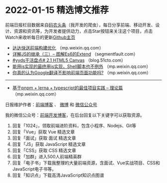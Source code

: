 # 2022-01-15 精选博文推荐

前端日报栏目数据来自[码农头条](https://toutiao.qdkfweb.cn/)（我开发的爬虫），每日分享前端、移动开发、设计、资源和资讯等，为开发者提供动力，点击Star按钮来关注这个项目，点击Watch来收听每日的更新[Github主页](https://github.com/kujian/frontendDaily)
* [达达快送前端构建优化](https://mp.weixin.qq.com/s?__biz=MzAwMzg1ODMwNw==&mid=2653795401&idx=1&sn=9ac8ffcd0b4510be9d0544fa4928183b) （mp.weixin.qq.com）
* [详解JS的继承（三）&#8211; 图解Es6的Extend](https://segmentfault.com/a/1190000041286061) （segmentfault.com）
* [#yyds干活盘点# 2.1 HTML5 Canvas](https://blog.51cto.com/u_15173612/4924853) （blog.51cto.com）
* [能用js实现的最终用js实现，Shell脚本也不例外](https://mp.weixin.qq.com/s?__biz=MzkyOTIxMDAzNw==&mid=2247491895&idx=1&sn=d693e27c3e85c3c4f4ebdd6dcabfdfac) （mp.weixin.qq.com）
* [你真的认为Google翻译不影响前端页面功能吗?](https://mp.weixin.qq.com/s?__biz=MzkxMjI3MTA1Mg==&mid=2247514469&idx=1&sn=0b6e8ffb521e08bb485bdd3aa4e25f93) （mp.weixin.qq.com）

***
* [基于pnpm + lerna + typescript的最佳项目实践 &#8211; 理论篇](https://mp.weixin.qq.com/s?__biz=MzI0MzIyMDM5Ng==&mid=2649842476&idx=1&sn=536abbb7b1a407ea6d7de9aef2790888) （mp.weixin.qq.com）

日报维护作者：[前端博客](https://qdkfweb.cn/) 、 [微博](http://weibo.com/kujian) 和 [微信公众号](https://open.weixin.qq.com/qr/code?username=caibaojian_com)

我的微信公众号：[前端开发博客](https://open.weixin.qq.com/qr/code?username=caibaojian_com)，在后台回复以下关键字可以获取资源。

1. 回复「1024」，领取前端进阶资料，包含小程序、Nodejs、Git等
2. 回复「Vue」获取 Vue 精选文章
3. 回复「面试」获取 面试 精选文章
4. 回复「JS」获取 JavaScript 精选文章
5. 回复「CSS」获取 CSS 精选文章
6. 回复「加群」进入500人前端精英群
7. 回复「电子书」下载我整理的大量前端资源，含面试、Vue实战项目、CSS和JavaScript电子书等。
8. 回复「知识点」下载高清JavaScript知识点图谱
